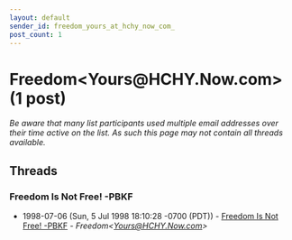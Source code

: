 ```yaml
---
layout: default
sender_id: freedom_yours_at_hchy_now_com_
post_count: 1
---
```


# Freedom<Yours<span>@</span>HCHY.Now.com> (1 post)

_Be aware that many list participants used multiple email addresses over their time active on the list. As such this page may not contain all threads available._

## Threads

### Freedom Is Not Free! -PBKF
+ 1998-07-06 (Sun, 5 Jul 1998 18:10:28 -0700 (PDT)) - [Freedom Is Not Free! -PBKF](/archive/1998/07/6e209b2e02eb375d91331eb409f248fc7773d53b2d33a6ea59edcbdf411e21db) - _Freedom\<Yours@HCHY.Now.com\>_

